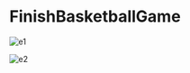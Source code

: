 # FinishBasketballGame
 

![e1](https://user-images.githubusercontent.com/48593494/200686101-bd5d4fcd-5241-41c5-a5fb-8364937de0c1.jpg)


![e2](https://user-images.githubusercontent.com/48593494/200686104-ad31e046-e8ce-4023-800e-f879f792f56c.jpg)
